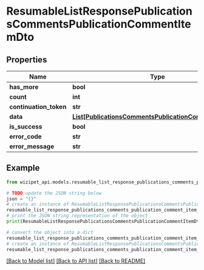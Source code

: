 # ResumableListResponsePublicationsCommentsPublicationCommentItemDto


## Properties

Name | Type | Description | Notes
------------ | ------------- | ------------- | -------------
**has_more** | **bool** |  | [optional] 
**count** | **int** |  | [optional] 
**continuation_token** | **str** |  | [optional] 
**data** | [**List[PublicationsCommentsPublicationCommentItemDto]**](PublicationsCommentsPublicationCommentItemDto.md) |  | [optional] 
**is_success** | **bool** |  | [optional] 
**error_code** | **str** |  | [optional] 
**error_message** | **str** |  | [optional] 

## Example

```python
from wizipet_api.models.resumable_list_response_publications_comments_publication_comment_item_dto import ResumableListResponsePublicationsCommentsPublicationCommentItemDto

# TODO update the JSON string below
json = "{}"
# create an instance of ResumableListResponsePublicationsCommentsPublicationCommentItemDto from a JSON string
resumable_list_response_publications_comments_publication_comment_item_dto_instance = ResumableListResponsePublicationsCommentsPublicationCommentItemDto.from_json(json)
# print the JSON string representation of the object
print(ResumableListResponsePublicationsCommentsPublicationCommentItemDto.to_json())

# convert the object into a dict
resumable_list_response_publications_comments_publication_comment_item_dto_dict = resumable_list_response_publications_comments_publication_comment_item_dto_instance.to_dict()
# create an instance of ResumableListResponsePublicationsCommentsPublicationCommentItemDto from a dict
resumable_list_response_publications_comments_publication_comment_item_dto_from_dict = ResumableListResponsePublicationsCommentsPublicationCommentItemDto.from_dict(resumable_list_response_publications_comments_publication_comment_item_dto_dict)
```
[[Back to Model list]](../README.md#documentation-for-models) [[Back to API list]](../README.md#documentation-for-api-endpoints) [[Back to README]](../README.md)


